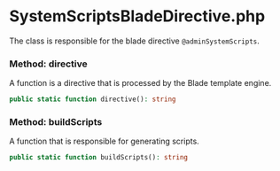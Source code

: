 # SystemScriptsBladeDirective.php

The class is responsible for the blade directive `@adminSystemScripts`.

### Method: directive
A function is a directive that is processed by the Blade template engine.
```php
public static function directive(): string
```

### Method: buildScripts
A function that is responsible for generating scripts.
```php
public static function buildScripts(): string
```
